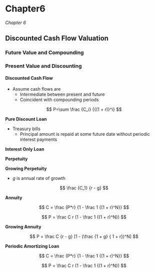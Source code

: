 # Chapter6

_Chapter 6_

## Discounted Cash Flow Valuation

### Future Value and Compounding

### Present Value and Discounting

#### Discounted Cash Flow

* Assume cash flows are
  * Intermediate between present and future
  * Coincident with compounding periods

$$
P=\sum \frac {C_i} {{(1 + r)}^i}
$$

**Pure Discount Loan**

* Treasury bills
  * Principal amount is repaid at some future date without periodic interest payments

**Interest Only Loan**

**Perpetuity**

**Growing Perpetuity**

* $g$ is annual rate of growth

$$
\frac {C_1} {r - g}
$$

**Annuity**

$$
C = \frac {P*r} {1 - \frac 1 {(1 + r)^N}}
$$

$$
P = \frac C r (1 - \frac 1 {(1 + r)^N})
$$

**Growing Annuity**

$$
P = \frac C {r - g} [1 - (\frac {1 + g} { 1 + r})^N]
$$

**Periodic Amortizing Loan**

$$
C = \frac {P*r} {1 - \frac 1 {(1 + r)^N}}
$$

$$
P = \frac C r (1 - \frac 1 {(1 + r)^N})
$$

